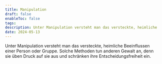 ```yaml
---
title: Manipulation
draft: false
enableToc: false
tags: 
description: Unter Manipulation versteht man das versteckte, heimliche Beeinflussen einer Person oder Gruppe. Solche Methoden tun anderen Gewalt an, denn sie üben Druck auf sie aus und schränken ihre Entscheidungsfreiheit ein.
date: 2024-05-13
---
```

Unter Manipulation versteht man das versteckte, heimliche Beeinflussen einer Person oder Gruppe. Solche Methoden tun anderen Gewalt an, denn sie üben Druck auf sie aus und schränken ihre Entscheidungsfreiheit ein.